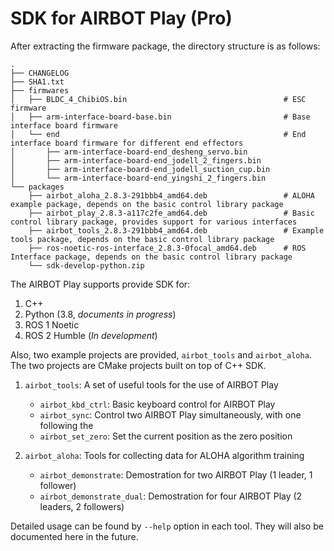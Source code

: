 # SDK for AIRBOT Play (Pro)

After extracting the firmware package, the directory structure is as follows:
```shell
.
├── CHANGELOG
├── SHA1.txt
├── firmwares
│   ├── BLDC_4_ChibiOS.bin                                   # ESC firmware
│   ├── arm-interface-board-base.bin                         # Base interface board firmware 
│   └── end                                                  # End interface board firmware for different end effectors
│       ├── arm-interface-board-end_desheng_servo.bin
│       ├── arm-interface-board-end_jodell_2_fingers.bin
│       ├── arm-interface-board-end_jodell_suction_cup.bin
│       └── arm-interface-board-end_yingshi_2_fingers.bin
└── packages
    ├── airbot_aloha_2.8.3-291bbb4_amd64.deb                 # ALOHA example package, depends on the basic control library package
    ├── airbot_play_2.8.3-a117c2fe_amd64.deb                 # Basic control library package, provides support for various interfaces
    ├── airbot_tools_2.8.3-291bbb4_amd64.deb                 # Example tools package, depends on the basic control library package
    ├── ros-noetic-ros-interface_2.8.3-0focal_amd64.deb      # ROS Interface package, depends on the basic control library package
    └── sdk-develop-python.zip
```



The AIRBOT Play supports provide SDK for:

1. C++ 
2. Python (3.8, *documents in progress*)
3. ROS 1 Noetic
4. ROS 2 Humble (*In development*)

Also, two example projects are provided, `airbot_tools` and `airbot_aloha`. 
The two projects are CMake projects built on top of C++ SDK.

1. `airbot_tools`: A set of useful tools for the use of AIRBOT Play
    * `airbot_kbd_ctrl`: Basic keyboard control for AIRBOT Play
    * `airbot_sync`: Control two AIRBOT Play simultaneously, with one following the 
    * `airbot_set_zero`: Set the current position as the zero position
  
2. `airbot_aloha`: Tools for collecting data for ALOHA algorithm training
    * `airbot_demonstrate`: Demostration for two AIRBOT Play (1 leader, 1 follower)
    * `airbot_demonstrate_dual`: Demostration for four AIRBOT Play (2 leaders, 2 followers)  

Detailed usage can be found by `--help` option in each tool. They will also be documented here in the future.